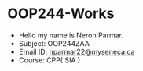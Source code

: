 # OOP244-Works

- Hello my name is Neron Parmar.
- Subject: OOP244ZAA
- Email ID: nparmar22@myseneca.ca
- Course: CPP( SIA )
